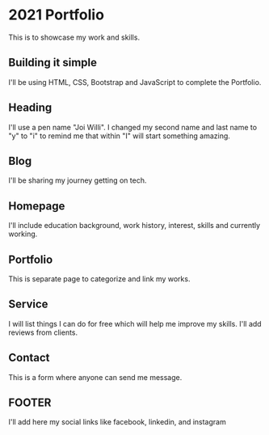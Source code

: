 # 2021 Portfolio
This is to showcase my work and skills.

## Building it simple
I'll be using HTML, CSS, Bootstrap and JavaScript to complete the Portfolio.

## Heading
I'll use a pen name "Joi Willi". I changed my second name and last name to "y" to "i" to remind me that within "I" will start something amazing.

## Blog
I'll be sharing my journey getting on tech. 

## Homepage
I'll include education background, work history, interest, skills and currently working.

## Portfolio
This is separate page to categorize and link my works.

## Service
I will list things I can do for free which will help me improve my skills. I'll add reviews from clients.

## Contact
This is a form where anyone can send me message. 

## FOOTER
I'll add here my social links like facebook, linkedin, and instagram



